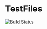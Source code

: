 # TestFiles

[![Build Status](https://jadsena.visualstudio.com/TestFiles/_apis/build/status/jadsena.TestFiles?branchName=master)](https://jadsena.visualstudio.com/TestFiles/_build/latest?definitionId=7&branchName=master)
